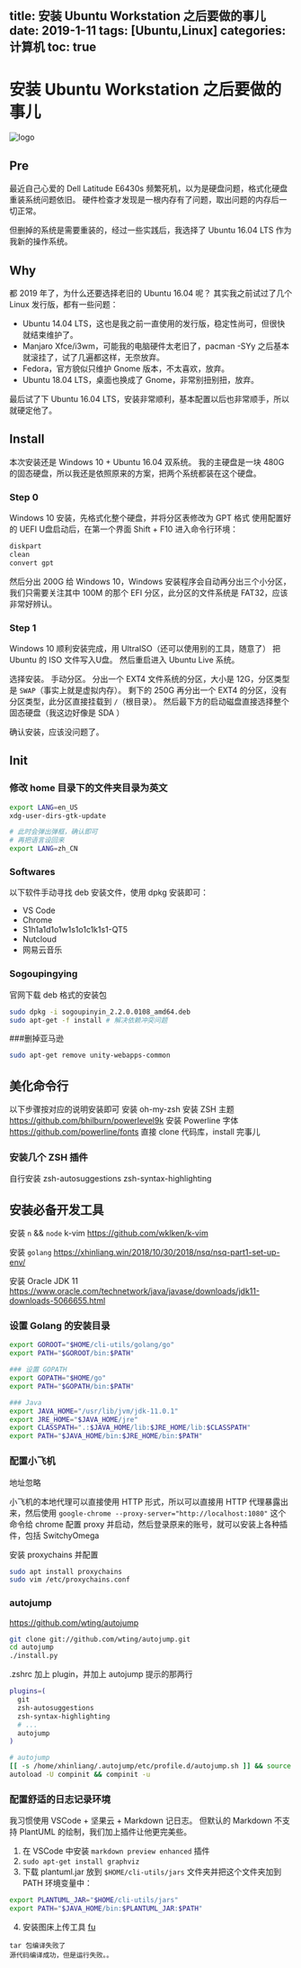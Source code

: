 title: 安装 Ubuntu Workstation 之后要做的事儿
date: 2019-1-11
tags: [Ubuntu,Linux]
categories: 计算机
toc: true
---

# 安装 Ubuntu Workstation 之后要做的事儿

![logo](/uploads/new--2000px-Former_Ubuntu_logo.png)
## Pre

最近自己心爱的 Dell Latitude E6430s 频繁死机，以为是硬盘问题，格式化硬盘重装系统问题依旧。
硬件检查才发现是一根内存有了问题，取出问题的内存后一切正常。

但删掉的系统是需要重装的，经过一些实践后，我选择了 Ubuntu 16.04 LTS 作为我新的操作系统。

## Why

都 2019 年了，为什么还要选择老旧的 Ubuntu 16.04 呢？
其实我之前试过了几个 Linux 发行版，都有一些问题：
- Ubuntu 14.04 LTS，这也是我之前一直使用的发行版，稳定性尚可，但很快就结束维护了。
- Manjaro Xfce/i3wm，可能我的电脑硬件太老旧了，pacman -SYy 之后基本就滚挂了，试了几遍都这样，无奈放弃。
- Fedora，官方貌似只维护 Gnome 版本，不太喜欢，放弃。
- Ubuntu 18.04 LTS，桌面也换成了 Gnome，非常别扭别扭，放弃。

最后试了下 Ubuntu 16.04 LTS，安装非常顺利，基本配置以后也非常顺手，所以就硬定他了。

## Install

本次安装还是 Windows 10 + Ubuntu 16.04 双系统。
我的主硬盘是一块 480G 的固态硬盘，所以我还是依照原来的方案，把两个系统都装在这个硬盘。

### Step 0

Windows 10 安装，先格式化整个硬盘，并将分区表修改为 GPT 格式
使用配置好的 UEFI U盘启动后，在第一个界面 Shift + F10 进入命令行环境：
``` bash
diskpart
clean
convert gpt
```

然后分出 200G 给 Windows 10，Windows 安装程序会自动再分出三个小分区，我们只需要关注其中 100M 的那个 EFI 分区，此分区的文件系统是 FAT32，应该非常好辨认。

### Step 1

Windows 10 顺利安装完成，用 UltraISO（还可以使用别的工具，随意了） 把 Ubuntu 的 ISO 文件写入U盘。
然后重启进入 Ubuntu Live 系统。

选择安装。
手动分区。
分出一个 EXT4 文件系统的分区，大小是 12G，分区类型是 `SWAP`（事实上就是虚拟内存）。
剩下的 250G 再分出一个 EXT4 的分区，没有分区类型，此分区直接挂载到 `/`（根目录）。
然后最下方的启动磁盘直接选择整个固态硬盘（我这边好像是 SDA ）

确认安装，应该没问题了。

## Init

### 修改 home 目录下的文件夹目录为英文

``` bash
export LANG=en_US
xdg-user-dirs-gtk-update

# 此时会弹出弹框，确认即可
# 再把语言设回来
export LANG=zh_CN
```
### Softwares

以下软件手动寻找 deb 安装文件，使用 dpkg 安装即可：
- VS Code
- Chrome
- S1h1a1d1o1w1s1o1c1k1s1-QT5
- Nutcloud
- 网易云音乐

### Sogoupingying
官网下载 deb 格式的安装包
```bash
sudo dpkg -i sogoupinyin_2.2.0.0108_amd64.deb
sudo apt-get -f install # 解决依赖冲突问题
```

###删掉亚马逊
``` bash
sudo apt-get remove unity-webapps-common
```

## 美化命令行
以下步骤按对应的说明安装即可
安装 oh-my-zsh
安装 ZSH 主题 https://github.com/bhilburn/powerlevel9k
安装 Powerline 字体 https://github.com/powerline/fonts 直接 clone 代码库，install 完事儿

### 安装几个 ZSH 插件
自行安装
zsh-autosuggestions
zsh-syntax-highlighting


## 安装必备开发工具
安装 `n` && `node`
k-vim https://github.com/wklken/k-vim

安装 `golang`
https://xhinliang.win/2018/10/30/2018/nsq/nsq-part1-set-up-env/

安装 Oracle JDK 11
https://www.oracle.com/technetwork/java/javase/downloads/jdk11-downloads-5066655.html

### 设置 Golang 的安装目录
```bash
export GOROOT="$HOME/cli-utils/golang/go"
export PATH="$GOROOT/bin:$PATH"

### 设置 GOPATH
export GOPATH="$HOME/go"
export PATH="$GOPATH/bin:$PATH"

### Java
export JAVA_HOME="/usr/lib/jvm/jdk-11.0.1"
export JRE_HOME="$JAVA_HOME/jre"
export CLASSPATH=".:$JAVA_HOME/lib:$JRE_HOME/lib:$CLASSPATH"
export PATH="$JAVA_HOME/bin:$JRE_HOME/bin:$PATH"
```
### 配置小飞机
地址忽略

小飞机的本地代理可以直接使用 HTTP 形式，所以可以直接用 HTTP 代理暴露出来，然后使用
`google-chrome --proxy-server="http://localhost:1080"`
这个命令给 chrome 配置 proxy 并启动，然后登录原来的账号，就可以安装上各种插件，包括 SwitchyOmega

安装 proxychains 并配置
```bash
sudo apt install proxychains
sudo vim /etc/proxychains.conf
```

### autojump
https://github.com/wting/autojump

```bash
git clone git://github.com/wting/autojump.git
cd autojump
./install.py
```

.zshrc 加上 plugin，并加上 autojump 提示的那两行
```bash
plugins=(
  git
  zsh-autosuggestions
  zsh-syntax-highlighting
  # ...
  autojump
)

# autojump
[[ -s /home/xhinliang/.autojump/etc/profile.d/autojump.sh ]] && source /home/xhinliang/.autojump/etc/profile.d/autojump.sh
autoload -U compinit && compinit -u
```

### 配置舒适的日志记录环境
我习惯使用 VSCode + 坚果云 + Markdown 记日志。
但默认的 Markdown 不支持 PlantUML 的绘制，我们加上插件让他更完美些。
1. 在 VSCode 中安装 `markdown preview enhanced` 插件
2. `sudo apt-get install graphviz`
3. 下载 plantuml.jar 放到 `$HOME/cli-utils/jars` 文件夹并把这个文件夹加到 PATH 环境变量中：
```bash
export PLANTUML_JAR="$HOME/cli-utils/jars"
export PATH="$JAVA_HOME/bin:$PLANTUML_JAR:$PATH"
```
4. 安装图床上传工具 [fu](https://github.com/klesh/fu)
```
tar 包编译失败了
源代码编译成功，但是运行失败。。
```
